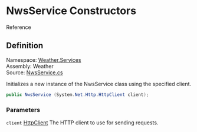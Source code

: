 # NwsService Constructors

Reference

## Definition

Namespace: [Weather.Services](Weather-Services.md)<br/>
Assembly: Weather<br/>
Source: [NwsService.cs](https://github.com/walton713/weather/blob/master/Source/Weather/Services/NwsService.cs#L6)

Initializes a new instance of the NwsService class using the specified client.

```C#
public NwsService (System.Net.Http.HttpClient client);
```

### Parameters

<code>client</code> [HttpClient](https://learn.microsoft.com/en-us/dotnet/api/system.net.http.httpclient.-ctor?view=net-8.0)
The HTTP client to use for sending requests.
